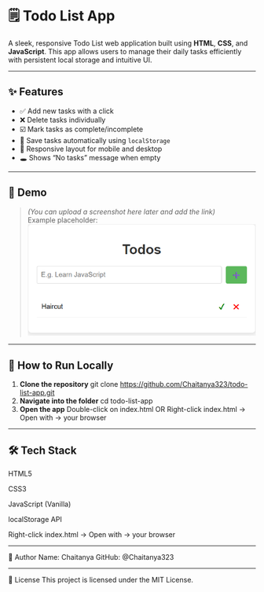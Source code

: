 # 🗒️ Todo List App

A sleek, responsive Todo List web application built using **HTML**, **CSS**, and **JavaScript**. This app allows users to manage their daily tasks efficiently with persistent local storage and intuitive UI.

---

## ✨ Features

- ✅ Add new tasks with a click  
- ❌ Delete tasks individually  
- ☑️ Mark tasks as complete/incomplete  
- 💾 Save tasks automatically using `localStorage`  
- 📱 Responsive layout for mobile and desktop  
- 🕳️ Shows “No tasks” message when empty  

---

## 📸 Demo

> *(You can upload a screenshot here later and add the link)*  
Example placeholder:  
![Todo App Demo](images\todo-app.png)

---

## 🚀 How to Run Locally

1. **Clone the repository**
   git clone https://github.com/Chaitanya323/todo-list-app.git
2. **Navigate into the folder**
   cd todo-list-app
3. **Open the app**
   Double-click on index.html
   OR
   Right-click index.html → Open with → your browser

---

## 🛠️ Tech Stack

HTML5

CSS3

JavaScript (Vanilla)

localStorage API

Right-click index.html → Open with → your browser

---

👤 Author
Name: Chaitanya
GitHub: @Chaitanya323

---

📄 License
This project is licensed under the MIT License.

